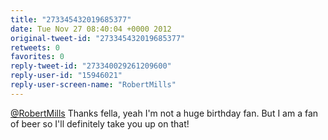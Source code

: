 ```yaml
---
title: "273345432019685377"
date: Tue Nov 27 08:40:04 +0000 2012
original-tweet-id: "273345432019685377"
retweets: 0
favorites: 0
reply-tweet-id: "273340029261209600"
reply-user-id: "15946021"
reply-user-screen-name: "RobertMills"
---
```

<a href="https://twitter.com/RobertMills">@RobertMills</a> Thanks fella, yeah I'm not a huge birthday fan. But I am a fan of beer so I'll definitely take you up on that!
